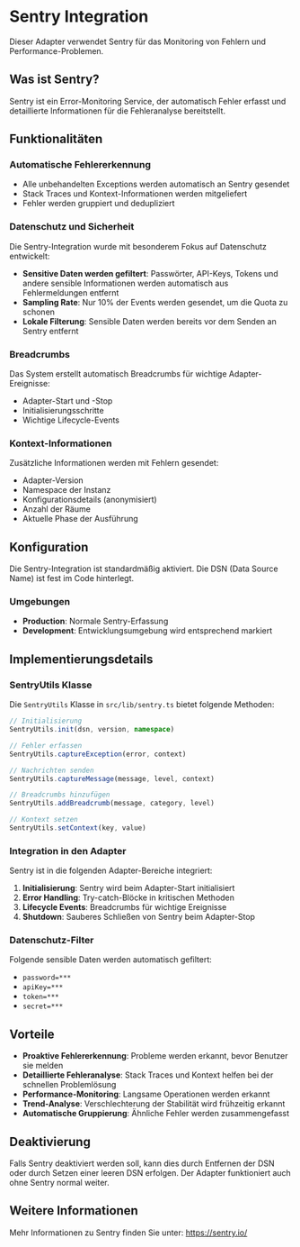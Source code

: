 # Sentry Integration

Dieser Adapter verwendet Sentry für das Monitoring von Fehlern und Performance-Problemen.

## Was ist Sentry?

Sentry ist ein Error-Monitoring Service, der automatisch Fehler erfasst und detaillierte Informationen für die Fehleranalyse bereitstellt.

## Funktionalitäten

### Automatische Fehlererkennung
- Alle unbehandelten Exceptions werden automatisch an Sentry gesendet
- Stack Traces und Kontext-Informationen werden mitgeliefert
- Fehler werden gruppiert und dedupliziert

### Datenschutz und Sicherheit
Die Sentry-Integration wurde mit besonderem Fokus auf Datenschutz entwickelt:

- **Sensitive Daten werden gefiltert**: Passwörter, API-Keys, Tokens und andere sensible Informationen werden automatisch aus Fehlermeldungen entfernt
- **Sampling Rate**: Nur 10% der Events werden gesendet, um die Quota zu schonen
- **Lokale Filterung**: Sensible Daten werden bereits vor dem Senden an Sentry entfernt

### Breadcrumbs
Das System erstellt automatisch Breadcrumbs für wichtige Adapter-Ereignisse:
- Adapter-Start und -Stop
- Initialisierungsschritte
- Wichtige Lifecycle-Events

### Kontext-Informationen
Zusätzliche Informationen werden mit Fehlern gesendet:
- Adapter-Version
- Namespace der Instanz
- Konfigurationsdetails (anonymisiert)
- Anzahl der Räume
- Aktuelle Phase der Ausführung

## Konfiguration

Die Sentry-Integration ist standardmäßig aktiviert. Die DSN (Data Source Name) ist fest im Code hinterlegt.

### Umgebungen
- **Production**: Normale Sentry-Erfassung
- **Development**: Entwicklungsumgebung wird entsprechend markiert

## Implementierungsdetails

### SentryUtils Klasse
Die `SentryUtils` Klasse in `src/lib/sentry.ts` bietet folgende Methoden:

```typescript
// Initialisierung
SentryUtils.init(dsn, version, namespace)

// Fehler erfassen
SentryUtils.captureException(error, context)

// Nachrichten senden
SentryUtils.captureMessage(message, level, context)

// Breadcrumbs hinzufügen
SentryUtils.addBreadcrumb(message, category, level)

// Kontext setzen
SentryUtils.setContext(key, value)
```

### Integration in den Adapter
Sentry ist in die folgenden Adapter-Bereiche integriert:

1. **Initialisierung**: Sentry wird beim Adapter-Start initialisiert
2. **Error Handling**: Try-catch-Blöcke in kritischen Methoden
3. **Lifecycle Events**: Breadcrumbs für wichtige Ereignisse
4. **Shutdown**: Sauberes Schließen von Sentry beim Adapter-Stop

### Datenschutz-Filter
Folgende sensible Daten werden automatisch gefiltert:
- `password=***`
- `apiKey=***`
- `token=***`
- `secret=***`

## Vorteile

- **Proaktive Fehlererkennung**: Probleme werden erkannt, bevor Benutzer sie melden
- **Detaillierte Fehleranalyse**: Stack Traces und Kontext helfen bei der schnellen Problemlösung
- **Performance-Monitoring**: Langsame Operationen werden erkannt
- **Trend-Analyse**: Verschlechterung der Stabilität wird frühzeitig erkannt
- **Automatische Gruppierung**: Ähnliche Fehler werden zusammengefasst

## Deaktivierung

Falls Sentry deaktiviert werden soll, kann dies durch Entfernen der DSN oder durch Setzen einer leeren DSN erfolgen. Der Adapter funktioniert auch ohne Sentry normal weiter.

## Weitere Informationen

Mehr Informationen zu Sentry finden Sie unter: https://sentry.io/
